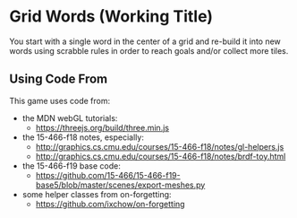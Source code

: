 # Grid Words (Working Title)

You start with a single word in the center of a grid and re-build it into new words using scrabble rules in order to reach goals and/or collect more tiles.

## Using Code From

This game uses code from:
 - the MDN webGL tutorials:
   - https://threejs.org/build/three.min.js
 - the 15-466-f18 notes, especially:
   - http://graphics.cs.cmu.edu/courses/15-466-f18/notes/gl-helpers.js
   - http://graphics.cs.cmu.edu/courses/15-466-f18/notes/brdf-toy.html
 - the 15-466-f19 base code:
   - https://github.com/15-466/15-466-f19-base5/blob/master/scenes/export-meshes.py
 - some helper classes from on-forgetting:
   - https://github.com/ixchow/on-forgetting

